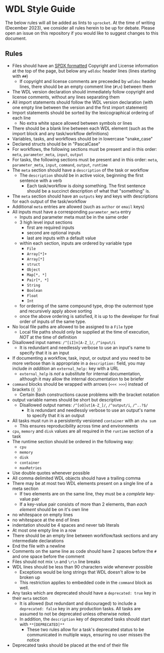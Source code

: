 # WDL Style Guide

The below rules will all be added as lints to `sprocket`. At the time of writing (December 2023), we consider all rules herein to be up for debate. Please open an issue on this repository if you would like to suggest changes to this document.

## Rules

- Files should have an [SPDX formatted](https://spdx.github.io/spdx-spec/v2.3/using-SPDX-short-identifiers-in-source-files/) Copyright and License information at the top of the page, but below any `wdldoc` header lines (lines starting with `##`)
  - If copyright and license comments are preceeded by `wdldoc` header lines, there should be an empty comment line (`#\n`) between them
- The WDL version declaration should immediately follow copyright and license comments, without any lines separating them
- All import statements should follow the WDL version declaration (with one empty line between the version and the first import statement)
- Import statements should be sorted by the lexicographical ordering of each line
  - No extra white space allowed between symbols or lines
- There should be a blank line between each WDL element (such as the import block and any task/workflow definitions)
- Variables, tasks, and workflows should be in lowercase "snake_case"
- Declared structs should be in "PascalCase"
- For workflows, the following sections must be present and in this order: `meta`, `parameter_meta`, `input`, `output`
- For tasks, the following sections must be present and in this order: `meta`, `parameter_meta`, `input`, `command`, `output`, `runtime`
- The `meta` section should have a `description` of the task or workflow
  - The `description` should be in active voice, beginning the first sentence with a verb
    - Each task/workflow is _doing_ something. The first sentence should be a succinct description of what that "something" is.
- The `meta` section should have an `outputs` key and keys with descriptions for each output of the task/workflow
- Additional `meta` entries are allowed (such as `author` or `email` keys)
- All inputs must have a corresponding `parameter_meta` entry
  - Inputs and parameter meta must be in the same order
  - 3 high level input sections
    - first are required inputs
    - second are optional inputs
    - last are inputs with a default value
  - within each section, inputs are ordered by variable type
    - `File`
    - `Array[*]+`
    - `Array[*]`
    - `struct`
    - `Object`
    - `Map[*, *]`
    - `Pair[*, *]`
    - `String`
    - `Boolean`
    - `Float`
    - `Int`
  - for ordering of the same compound type, drop the outermost type and recursively apply above sorting
  - once the above ordering is satisfied, it is up to the developer for final order of inputs of the same type.
- No local file paths are allowed to be assigned to a `File` type
  - Local file paths should only be supplied at the time of execution, _NOT_ at the time of definition
- Disallowed input names: `/^[iI]n[A-Z_]/`, `/^input/i`
  - It is redundant and needlessly verbose to use an input's name to specify that it is an input
- If documenting a workflow, task, input, or output and you need to be more verbose than is appropriate in a `description:` field, you may include _in addition_ an `external_help:` key with a URL
  - `external_help` is _not_ a substitute for internal documentation, although it may allow the internal documentation to be briefer
- `command` blocks should be wrapped with arrows (`<<< >>>`) instead of brackets (`{ }`)
  - Certain Bash constructions cause problems with the bracket notation
- output variable names should be short but descriptive
  - Disallowed output names: `/^[oO]ut[A-Z_]/`, `/^output/i`, `/^..?$/`
    - It is redundant and needlessly verbose to use an output's name to specify that it is an output
- All tasks must run in a persistently versioned `container` with an `sha sum`
  - This ensures reproducibility across time and environments
- `cpu`, `memory` and `disk` values are all required in the `runtime` section of a task
- The runtime section should be ordered in the following way:
  - `cpu`
  - `memory`
  - `disk`
  - `container`
  - `maxRetries`
- Use double quotes whenever possible
- All comma delimited WDL objects should have a trailing comma
- There may be at most two WDL elements present on a single line of a meta section
  - If two elements are on the same line, they must be a _complete_ key-value pair
  - If a key-value pair consists of more than 2 elements, than _each element_ should be on it's own line
- no whitespace on empty lines
- no whitespace at the end of lines
- indentation should be 4 spaces and never tab literals
- At most one empty line in a row
- There should be an empty line between workflow/task sections and any intermediate declarations
- End the file with a newline
- Comments on the same line as code should have 2 spaces before the `#` and one space before the comment
- Files should not mix `\n` and `\r\n` line breaks
- WDL lines should be less than 90 characters wide whenever possible
  - Exceptions would be long strings that WDL doesn't allow to be broken up
  - This restriction applies to embedded code in the `command` block as well.
- Any tasks which are deprecated should have a `deprecated: true` key in their `meta` section
  - It is allowed (but redundant and discouraged) to include a `deprecated: false` key in any production tasks. All tasks are assumed to not be deprecated unless otherwise noted.
  - In addition, the `description` key of deprecated tasks should start with `**[DEPRECATED]**`
    - These two rules allow for a task's deprecated status to be communicated in multiple ways, ensuring no user misses the notice
- Deprecated tasks should be placed at the end of their file
